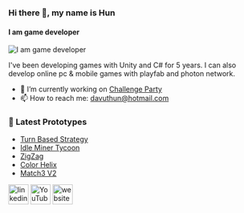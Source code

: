 ### Hi there 👋, my name is Hun
#### I am game developer
![I am game developer](https://instabug.com/blog/wp-content/uploads/2021/01/b_Must-Have-Mobile-Game-Development-Tools-.png)

I've been developing games with Unity and C# for 5 years.
I can also develop online pc & mobile games with playfab and photon network.
- 🔭 I’m currently working on <a href="https://store.steampowered.com/app/1558110/Challenge_Party" target="_blank">Challenge Party</a>
- 📫 How to reach me: davuthun@hotmail.com 

### 🚀 Latest Prototypes

<!-- BLOG-POST-LIST:START -->
- [Turn Based Strategy](https://github.com/IHunelI/-Prototype-TurnBasedStrategy)
- [Idle Miner Tycoon](https://github.com/IHunelI/-Prototype-IdleMinerTycoon)
- [ZigZag](https://github.com/IHunelI/-Prototype-ZigZag)
- [Color Helix](https://github.com/IHunelI/-Prototype-ColorHelix)
- [Match3 V2](https://github.com/IHunelI/-Prototype-Match3V2)
<!-- BLOG-POST-LIST:END -->

[<img src='https://cdn.jsdelivr.net/npm/simple-icons@3.0.1/icons/linkedin.svg' alt='linkedin' height='40'>](https://www.linkedin.com/in/hunel//)  [<img src='https://cdn.jsdelivr.net/npm/simple-icons@3.0.1/icons/youtube.svg' alt='YouTube' height='40'>](https://www.youtube.com/channel/UC73nBYlfjPRvSEFGUU8q6IA)  [<img src='https://cdn.jsdelivr.net/npm/simple-icons@3.0.1/icons/icloud.svg' alt='website' height='40'>](https://www.hunelgames.com/index.html)  

